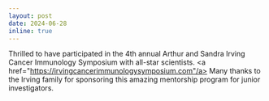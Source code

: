```yaml
---
layout: post
date: 2024-06-28
inline: true
---
```


Thrilled to have participated in the 4th annual Arthur and Sandra Irving Cancer Immunology Symposium with all-star scientists. <a href="https://irvingcancerimmunologysymposium.com"/a>  Many thanks to the Irving family for sponsoring this amazing mentorship program for junior investigators.

